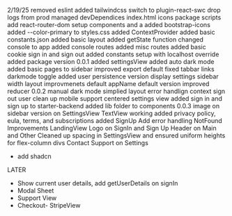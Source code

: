 2/19/25
removed eslint
added tailwindcss
switch to plugin-react-swc
drop logs from prod
managed devDependices 
index.html 
icons
package scripts
add react-router-dom
setup components and a
added bootstrap-icons
added --color-primary to styles.css
added ContextProvider
added basic constants.json
added basic layout
added getState function
changed console to app
added console routes
added misc routes
added basic cookie sign in and sign out
added constants setup with localhost override
added package version
0.0.1
added settingsView
added auto dark mode
added basic pages to sidebar
improved export default
fixed tabbar links
darkmode toggle
added user persistence
version display settings
sidebar width
layout improvmenets
default appName
default version
improved reducer
0.0.2
manual dark mode
simplied layout
error handlign context
sign out user clean up
mobile support
centered settings view
added sign in and sign up to starter-backend
added lib folder to components
0.0.3
image on sidebar
version on SettingsView
TextView working
added privacy policy, eula, terms, and subscriptions 
added SignUp Add error handling
NotFound Improvements
LandingView
Logo on SignIn and Sign Up
Header on Main and Other
Cleaned up spacing in SettingsView and ensured uniform heights for flex-column divs
Contact Support on Settings
- add shadcn

LATER
- Show current user details, add getUserDetails on signIn
- Modal Sheet
- Support View
- Checkout- StripeView






